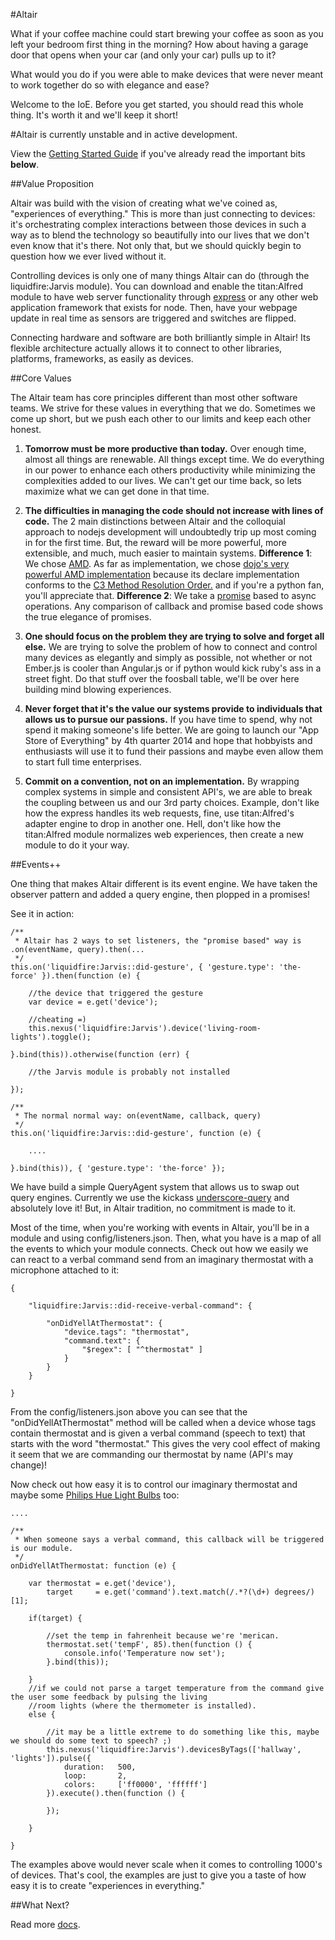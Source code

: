 #Altair

What if your coffee machine could start brewing your coffee as soon as you left your bedroom first thing in the morning?
How about having a garage door that opens when your car (and only your car) pulls up to it?

What would you do if you were able to make devices that were never meant to work together do so with elegance and ease?

Welcome to the IoE. Before you get started, you should read this whole thing. It's worth it and we'll keep it short!

#Altair is currently unstable and in active development.

View the [Getting Started Guide](https://github.com/liquidg3/altair/blob/master/docs/gettingstarted.md) if you've already
read the important bits **below**.

##Value Proposition

Altair was build with the vision of creating what we've coined as, "experiences of everything." This is more than just
connecting to devices: it's orchestrating complex interactions between those devices in such a way as to blend the technology
so beautifully into our lives that we don't even know that it's there. Not only that, but we should quickly begin to question
how we ever lived without it.

Controlling devices is only one of many things Altair can do (through the liquidfire:Jarvis module). You can download and
enable the titan:Alfred module to have web server functionality through [express](http://expressjs.com/) or any other
web application framework that exists for node. Then, have your webpage update in real time as sensors are triggered and
switches are flipped.

Connecting hardware and software are both brilliantly simple in Altair! Its flexible architecture actually allows it to
connect to other libraries, platforms, frameworks, as easily as devices.

##Core Values

The Altair team has core principles different than most other software teams. We strive for these values in everything that
we do. Sometimes we come up short, but we push each other to our limits and keep each other honest.

1. **Tomorrow must be more productive than today.** Over enough time, almost all things are renewable. All things except time.
We do everything in our power to enhance each others productivity while minimizing the complexities added to our lives. We
can't get our time back, so lets maximize what we can get done in that time.

1. **The difficulties in managing the code should not increase with lines of code.**
The 2 main distinctions between Altair and the colloquial approach to nodejs development will undoubtedly trip up most coming
in for the first time. But, the reward will be more powerful, more extensible, and much, much easier to maintain systems.
**Difference 1**: We chose [AMD](http://addyosmani.com/writing-modular-js). As far as implementation, we chose
[dojo's very powerful AMD implementation](http://dojotoolkit.org/documentation/tutorials/1.9/modules/) because its declare implementation conforms to the
[C3 Method Resolution Order.](http://www.python.org/download/releases/2.3/mro/) and if you're a python fan, you'll appreciate that.
**Difference 2**: We take a [promise](http://www.html5rocks.com/en/tutorials/es6/promises/) based to async operations. Any comparison
of callback and promise based code shows the true elegance of promises.

1. **One should focus on the problem they are trying to solve and forget all else.** We are trying to solve the problem
of how to connect and control many devices as elegantly and simply as possible, not whether or not Ember.js is cooler
than Angular.js or if python would kick ruby's ass in a street fight. Do that stuff over the foosball table, we'll be over
here building mind blowing experiences.

1. **Never forget that it's the value our systems provide to individuals that allows us to pursue our passions.** If you
have time to spend, why not spend it making someone's life better. We are going to launch our "App Store of Everything"
by 4th quarter 2014 and hope that hobbyists and enthusiasts will use it to fund their passions and maybe even allow them
to start full time enterprises.

1. **Commit on a convention, not on an implementation.** By wrapping complex systems in simple and consistent API's, we
are able to break the coupling between us and our 3rd party choices. Example, don't like how the express handles its web
requests, fine, use titan:Alfred's adapter engine to drop in another one. Hell, don't like how the titan:Alfred module
normalizes web experiences, then create a new module to do it your way.

##Events++

One thing that makes Altair different is its event engine. We have taken the observer pattern and added a query engine, then
plopped in a promises!

See it in action:

    /**
     * Altair has 2 ways to set listeners, the "promise based" way is .on(eventName, query).then(...
     */
    this.on('liquidfire:Jarvis::did-gesture', { 'gesture.type': 'the-force' }).then(function (e) {

        //the device that triggered the gesture
        var device = e.get('device');

        //cheating =)
        this.nexus('liquidfire:Jarvis').device('living-room-lights').toggle();

    }.bind(this)).otherwise(function (err) {

        //the Jarvis module is probably not installed

    });

    /**
     * The normal normal way: on(eventName, callback, query)
     */
    this.on('liquidfire:Jarvis::did-gesture', function (e) {

        ....

    }.bind(this)), { 'gesture.type': 'the-force' });

We have build a simple QueryAgent system that allows us to swap out query engines. Currently we use the kickass
[underscore-query](https://github.com/davidgtonge/underscore-query) and absolutely love it! But, in Altair tradition,
no commitment is made to it.

Most of the time, when you're working with events in Altair, you'll be in a module and using config/listeners.json.
Then, what you have is a map of all the events to which your module connects. Check out how we easily we can react to a
verbal command send from an imaginary thermostat with a microphone attached to it:

    {

        "liquidfire:Jarvis::did-receive-verbal-command": {

            "onDidYellAtThermostat": {
                "device.tags": "thermostat",
                "command.text": {
                    "$regex": [ "^thermostat" ]
                }
            }
        }

    }

From the config/listeners.json above you can see that the "onDidYellAtThermostat" method will be called when a device whose
tags contain thermostat and is given a verbal command (speech to text) that starts with the word "thermostat." This gives the very cool effect of making
it seem that we are commanding our thermostat by name (API's may change)!

Now check out how easy it is to control our imaginary thermostat and maybe some [Philips Hue Light Bulbs](http://www.meethue.com) too:

    ....

    /**
     * When someone says a verbal command, this callback will be triggered is our module.
     */
    onDidYellAtThermostat: function (e) {

        var thermostat = e.get('device'),
            target     = e.get('command').text.match(/.*?(\d+) degrees/)[1];

        if(target) {

            //set the temp in fahrenheit because we're 'merican.
            thermostat.set('tempF', 85).then(function () {
                console.info('Temperature now set');
            }.bind(this));

        }
        //if we could not parse a target temperature from the command give the user some feedback by pulsing the living
        //room lights (where the thermometer is installed).
        else {

            //it may be a little extreme to do something like this, maybe we should do some text to speech? ;)
            this.nexus('liquidfire:Jarvis').devicesByTags(['hallway', 'lights']).pulse({
                duration:   500,
                loop:       2,
                colors:     ['ff0000', 'ffffff']
            }).execute().then(function () {

            });

        }

    }

The examples above would never scale when it comes to controlling 1000's of devices. That's cool, the examples are just
to give you a taste of how easy it is to create "experiences in everything."

##What Next?

Read more [docs](https://github.com/liquidg3/altair/tree/master/docs).
